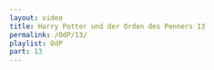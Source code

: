 ```yaml
---
layout: video
title: Harry Potter und der Orden des Penners 13
permalink: /OdP/13/
playlist: OdP
part: 13
---
```

